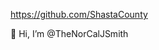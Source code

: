 https://github.com/ShastaCounty

👋 Hi, I’m @TheNorCalJSmith

<!---
TheNorCalJSmith/TheNorCalJSmith is a ✨ special ✨ repository because its `README.md` (this file) appears on your GitHub profile.
You can click the Preview link to take a look at your changes.
--->
